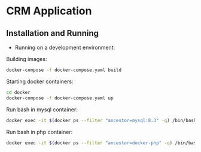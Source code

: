 # CRM Application

## Installation and Running

- Running on a development environment:

Building images:
```bash
docker-compose -f docker-compose.yaml build
```

Starting docker containers:

```bash
cd docker
docker-compose -f docker-compose.yaml up
```

Run bash in mysql container:
```bash
docker exec -it $(docker ps --filter "ancestor=mysql:8.3" -q) /bin/bash
```

Run bash in php container:
```bash
docker exec -it $(docker ps --filter "ancestor=docker-php" -q) /bin/bash
```